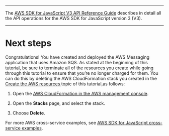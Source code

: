 --------

 The [AWS SDK for JavaScript V3 API Reference Guide](https://docs.aws.amazon.com/AWSJavaScriptSDK/v3/latest/index.html) describes in detail all the API operations for the AWS SDK for JavaScript version 3 \(V3\)\. 

--------

# Next steps<a name="messaging-app-next-steps"></a>

Congratulations\! You have created and deployed the AWS Messaging application that uses Amazon SQS\. As stated at the beginning of this tutorial, be sure to terminate all of the resources you create while going through this tutorial to ensure that you’re no longer charged for them\. You can do this by deleting the AWS CloudFormation stack you created in the [Create the AWS resources ](messaging-app-provision-resources.md) topic of this tutorial,as follows:

1. Open the [AWS CloudFormation in the AWS management console]( https://console.aws.amazon.com/cloudformation/home)\.

1. Open the **Stacks** page, and select the stack\.

1. Choose **Delete**\.

For more AWS cross\-service examples, see [AWS SDK for JavaScript cross\-service examples](https://docs.aws.amazon.com/sdk-for-javascript/v3/developer-guide/tutorials.html)\.